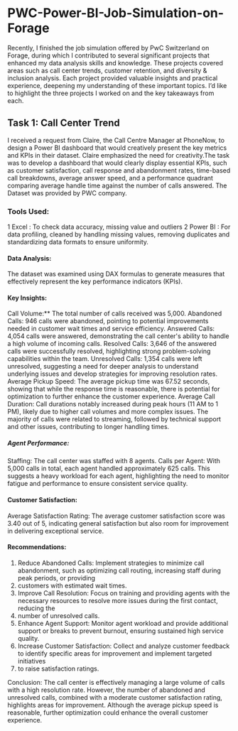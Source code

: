 # PWC-Power-BI-Job-Simulation-on-Forage

Recently, I finished the job simulation offered by PwC Switzerland on Forage, during which I contributed to several significant projects that enhanced my data analysis skills and knowledge. These projects covered areas such as call center trends, customer retention, and diversity & inclusion analysis. Each project provided valuable insights and practical experience, deepening my understanding of these important topics. I’d like to highlight the three projects I worked on and the key takeaways from each.

## Task 1: Call Center Trend
I received a request from Claire, the Call Centre Manager at PhoneNow, to design a Power BI dashboard that would creatively present the key metrics and KPIs in their dataset. 
Claire emphasized the need for creativity.The task was to develop a dashboard that would clearly display essential KPIs, such as customer satisfaction, call response and abandonment rates, time-based call breakdowns, average answer speed, and a performance quadrant comparing average handle time against the number of calls answered.
The Dataset was provided by PWC company.

### Tools Used:
1 Excel : To check data accuracy, missing value and outliers
2 Power BI : For data profiling, cleaned by handling missing values, removing duplicates and standardizing data formats to ensure uniformity.

#### Data Analysis: 
The dataset was examined using DAX formulas to generate measures that effectively represent the key performance indicators (KPIs).

#### Key Insights:
Call Volume:** The total number of calls received was 5,000.
Abandoned Calls: 946 calls were abandoned, pointing to potential improvements needed in customer wait times and service efficiency.
Answered Calls: 4,054 calls were answered, demonstrating the call center's ability to handle a high volume of incoming calls.
Resolved Calls: 3,646 of the answered calls were successfully resolved, highlighting strong problem-solving capabilities within the team.
Unresolved Calls: 1,354 calls were left unresolved, suggesting a need for deeper analysis to understand underlying issues and develop strategies for improving resolution rates.
Average Pickup Speed: The average pickup time was 67.52 seconds, showing that while the response time is reasonable, there is potential for optimization to 
further enhance the customer experience.
Average Call Duration: Call durations notably increased during peak hours (11 AM to 1 PM), likely due to higher call volumes and more complex issues. 
The majority of calls were related to streaming, followed by technical support and other issues, contributing to longer handling times.

##### Agent Performance:
Staffing: The call center was staffed with 8 agents.
Calls per Agent: With 5,000 calls in total, each agent handled approximately 625 calls. This suggests a heavy workload for each agent, highlighting the need to 
monitor fatigue and performance to ensure consistent service quality.

#### Customer Satisfaction:
Average Satisfaction Rating: The average customer satisfaction score was 3.40 out of 5, indicating general satisfaction but also room for 
improvement in delivering exceptional service.

#### Recommendations:
1. Reduce Abandoned Calls: Implement strategies to minimize call abandonment, such as optimizing call routing, increasing staff during peak periods, or providing
2. customers with estimated wait times.
3. Improve Call Resolution: Focus on training and providing agents with the necessary resources to resolve more issues during the first contact, reducing the
4. number of unresolved calls.
5. Enhance Agent Support: Monitor agent workload and provide additional support or breaks to prevent burnout, ensuring sustained high service quality.
6. Increase Customer Satisfaction: Collect and analyze customer feedback to identify specific areas for improvement and implement targeted initiatives
7. to raise satisfaction ratings.

Conclusion: The call center is effectively managing a large volume of calls with a high resolution rate. However, the number of abandoned and unresolved calls, 
combined with a moderate customer satisfaction rating, highlights areas for improvement. Although the average pickup speed is reasonable, further optimization 
could enhance the overall customer experience.


